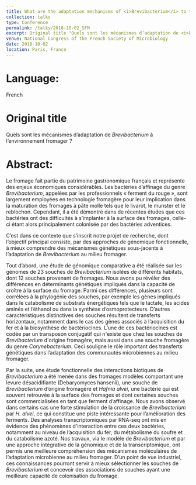 ```yaml
---
title: What are the adaptation mechanisms of <i>Brevibacterium</i> to the cheese environment?
collection: talks
type: Conference
permalink: /talks/2018-10-02_SFM
excerpt: Original title "Quels sont les mécanismes d’adaptation de <i>Brevibacterium</i> à l’environnement fromager ?"
venue: National Congress of the French Society of Microbiology
date: 2018-10-02
location: Paris, France
---
```


# Language: 
French

# Original title
Quels sont les mécanismes d’adaptation de *Brevibacterium* à l’environnement fromager ?

# Abstract:
Le fromage fait partie du patrimoine gastronomique français et représente des enjeux économiques considérables. Les bactéries d’affinage du genre *Brevibacterium*, appelées par les professionnels « ferment du rouge », sont largement employées en technologie fromagère pour leur implication dans la maturation des fromages à pâte molle tels que le livarot, le munster et le reblochon. Cependant, il a été démontré dans de récentes études que ces bactéries ont des difficultés à s’implanter à la surface des fromages, celle-ci étant alors principalement colonisée par des bactéries adventices.

C’est dans ce contexte que s’inscrit notre projet de recherche, dont l’objectif principal consiste, par des approches de génomique fonctionnelle, à mieux comprendre des mécanismes génétiques sous-jacents à l’adaptation de *Brevibacterium* au milieu fromager.

Tout d’abord, une étude de génomique comparative a été réalisée sur les génomes de 23 souches de *Brevibacterium* isolées de différents habitats, dont 12 souches provenant de fromages. Nous avons pu révéler des différences en déterminants génétiques impliqués dans la capacité de croître à la surface du fromage. Parmi ces différences, plusieurs sont corrélées à la phylogénie des souches, par exemple les gènes impliqués dans le catabolisme de substrats énergétiques tels que le lactate, les acides aminés et l’éthanol ou dans la synthèse d’osmoprotecteurs. D’autres caractéristiques distinctives des souches résultent de transferts horizontaux, notamment dans le cas des gènes associés à l’acquisition du fer et à la biosynthèse de bactériocines. L’une de ces bactériocines est codée par un transposon conjugatif qui n'existe que chez les souches de *Brevibacterium* d'origine fromagère, mais aussi dans une souche fromagère du genre *Corynebacterium*. Ceci souligne le rôle important des transferts génétiques dans l’adaptation des communautés microbiennes au milieu fromager.

Par la suite, une étude fonctionnelle des interactions biotiques de *Brevibacterium* a été menée dans des fromages modèles comportant une levure désacidifiante (Debaryomyces hansenii), une souche de *Brevibacterium* d’origine fromagère et *Hafnia alvei*, une bactérie qui est souvent retrouvée à la surface des fromages et dont certaines souches sont commercialisées en tant que ferment d’affinage. Nous avons observé dans certains cas une forte stimulation de la croissance de *Brevibacterium* par *H. alvei*, ce qui constitue une piste intéressante pour l’amélioration des ferments. Des analyses transcriptomiques par RNA-seq ont mis en évidence des phénomènes d'interaction entre ces deux bactéries, notamment au niveau de l’acquisition du fer, du métabolisme du soufre et du catabolisme azoté. 
Nos travaux, via le modèle de *Brevibacterium* et par une approche intégrative de la génomique et de la transcriptomique, ont permis une meilleure compréhension des mécanismes moléculaires de l’adaptation microbienne au milieu fromager. D’un point de vue industriel, ces connaissances pourront servir à mieux sélectionner les souches de *Brevibacterium* et concevoir des associations de souches ayant une meilleure capacité de colonisation du fromage.

